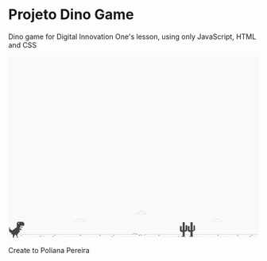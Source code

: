 # Projeto Dino Game

Dino game for Digital Innovation One's lesson, using only JavaScript, HTML and CSS

![screenshot](example.png?raw=true "screenshot")

Create to Poliana Pereira
